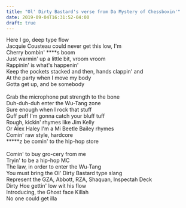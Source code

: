 ```yaml
---
title: "Ol' Dirty Bastard's verse from Da Mystery of Chessboxin'"
date: 2019-09-04T16:31:52-04:00
draft: true
---
```


Here I go, deep type flow<br>
Jacquie Cousteau could never get this low, I'm<br>
Cherry bombin' ****s boom<br>
Just warmin' up a little bit, vroom vroom<br>
Rappinin' is what's happenin'<br>
Keep the pockets stacked and then, hands clappin' and<br>
At the party when I move my body<br>
Gotta get up, and be somebody<br><br>
Grab the microphone put strength to the bone<br>
Duh-duh-duh enter the Wu-Tang zone<br>
Sure enough when I rock that stuff<br>
Guff puff I'm gonna catch your bluff tuff<br>
Rough, kickin' rhymes like Jim Kelly<br>
Or Alex Haley I'm a Mi Beetle Bailey rhymes<br>
Comin' raw style, hardcore<br>
*****z be comin' to the hip-hop store<br><br>
Comin' to buy gro-cery from me<br>
Tryin' to be a hip-hop MC<br>
The law, in order to enter the Wu-Tang<br>
You must bring the Ol' Dirty Bastard type slang<br>
Represent the GZA, Abbott, RZA, Shaquan, Inspectah Deck<br>
Dirty Hoe gettin' low wit his flow<br>
Introducing, the Ghost face Killah<br>
No one could get illa<br>